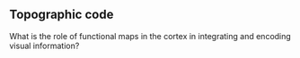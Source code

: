 ## Topographic code
What is the role of functional maps in the cortex in integrating and encoding visual information?
